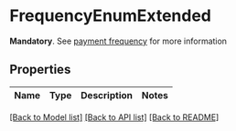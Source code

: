 # FrequencyEnumExtended

__Mandatory__. See [payment frequency](/guides/payments/payment-execution/periodic-payments/#payment-frequency) for more information

## Properties

Name | Type | Description | Notes
------------ | ------------- | ------------- | -------------

[[Back to Model list]](../README.md#documentation-for-models) [[Back to API list]](../README.md#documentation-for-api-endpoints) [[Back to README]](../README.md)


